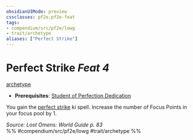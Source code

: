 ```yaml
---
obsidianUIMode: preview
cssclasses: pf2e,pf2e-feat
tags:
- compendium/src/pf2e/lowg
- trait/archetype
aliases: ["Perfect Strike"]
---
```

# Perfect Strike  *Feat 4*  
[archetype](rules/traits/archetype.md "Archetype Feat Trait")  

- **Prerequisites**: [Student of Perfection Dedication](compendium/feats/student-of-perfection-dedication-lowg.md)

You gain the [perfect strike](compendium/spells/perfect-strike-lowg.md) ki spell. Increase the number of Focus Points in your focus pool by 1.

*Source: Lost Omens: World Guide p. 83*  
%% #compendium/src/pf2e/lowg #trait/archetype %%